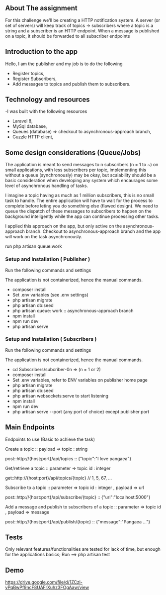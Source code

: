 
## About The assignment

For this challenge we'll be creating a HTTP notification system. A server (or set of servers) will keep track of topics ->
subscribers where a topic is a string and a subscriber is an HTTP endpoint. When a message is published on a topic, it
should be forwarded to all subscriber endpoints


## Introduction to the app


Hello, I am the publisher and my job is to do the following

 - Register topics,
 - Register Subscribers,
 - Add messages to topics and publish them to subscribers.

## Technology and resources

-I was built with the following resources
 - Laravel 8,
 - MySql database,
 - Queues (database) => checkout to asynchronous-approach branch,
 - Guzzle HTTP client,

## Some design considerations (Queue/Jobs)
The application is meant to send messages to n subscribers (n = 1 to ~)
on small applications, with less subscribers per topic, implementing this without a queue (synchronously)
may be okay, but scalability should be a basic consideration when developing any system which
encaurages some level of asynchronous handling of tasks.

I imagine a topic having as much as 1 million subscribers, this is no small task to handle. 
The entire application will have to wait for the process to complete before leting you do something else (flawed design).
We need to queue the dispatch of these messages to subscribers to happen on the background inteligently
while the app can continue processing other tasks.

I applied this approach on the app, but only active on the asynchronous-approach branch.
Checkout to asynchronous-approach branch and the app will work on the task asynchronously.

run php artisan queue:work

### Setup and Installation ( Publisher )

Run the following commands and settings

The application is not containerized, hence the manual commands.

 - composer install
 - Set .env variables (see .env settings)
 - php artisan migrate
 - php artisan db:seed
 - php artisan queue: work :: asynchronous-approach branch
 - npm install
 - npm run dev
 - php artisan serve

 ### Setup and Installation ( Subscribers )

Run the following commands and settings

The application is not containerized, hence the manual commands.

 - cd Subscribers/subcriber-0n => (n = 1 or 2)
 - composer install
 - Set .env variables, refer to ENV variables on publisher home page
 - php artisan migrate
 - php artisan db:seed
 - php artisan websockets:serve to start listening
 - npm install
 - npm run dev
 - php artisan serve --port {any port of choice} except publisher port

## Main Endpoints
Endpoints to use (Basic to achieve the task)

Create a topic :: payload => topic : string

post::http://{host:port}/api/topics :: {"topic":"I love pangaea"}

Get/retrieve a topic :: parameter => topic id : integer

get::http://{host:port}/api/topics/{topic} // 1, 5, 67, ...

Subscribe to a topic :: parameter => topic id : integer , payload => url

post::http://{host:port}/api/subscribe/{topic} :: {"url":"localhost:5000"}

Add a message and publish to subscribers of a topic :: parameter => topic id , payload => message

post::http://{host:port}/api/publish/{topic} :: {"message":"Pangaea ..."}

## Tests

Only relevant features/functionalities are tested for lack of time, but enough for the applications basics;
Run  ==>  php artisan test

## Demo
https://drive.google.com/file/d/1ZCzl-vPqBwPf9ncF8UAFrXuhz3FOgAaw/view


